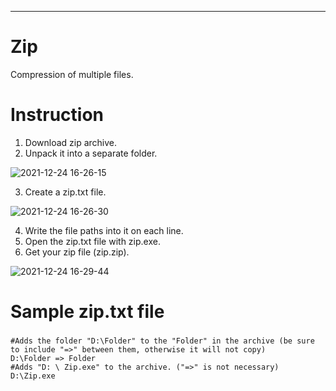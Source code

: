 -----------
# Zip
Compression of multiple files.

# Instruction
1. Download zip archive.
2. Unpack it into a separate folder.

![2021-12-24 16-26-15](https://user-images.githubusercontent.com/60589309/147340745-0bc05781-0605-49bf-8d65-fca21fa2adb3.gif)

3. Create a zip.txt file.

![2021-12-24 16-26-30](https://user-images.githubusercontent.com/60589309/147340762-6bc851c7-0a06-4935-89d0-0afa7b397f3f.gif)

4. Write the file paths into it on each line.
5. Open the zip.txt file with zip.exe.
6. Get your zip file (zip.zip).

![2021-12-24 16-29-44](https://user-images.githubusercontent.com/60589309/147340845-95e9d880-8737-40ac-9952-2ea3fd17ff8a.gif)

# Sample zip.txt file
##### <a name="zip.txt">
    #Adds the folder "D:\Folder" to the "Folder" in the archive (be sure to include "=>" between them, otherwise it will not copy)
    D:\Folder => Folder
    #Adds "D: \ Zip.exe" to the archive. ("=>" is not necessary)
    D:\Zip.exe
</a> 
